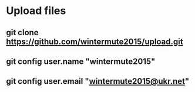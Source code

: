 # Upload files
git clone https://github.com/wintermute2015/upload.git
-------------------------------------------------------------------------------------------------
git config user.name "wintermute2015"
-------------------------------------------------------------------------------------------------
git config user.email "wintermute2015@ukr.net"
-------------------------------------------------------------------------------------------------